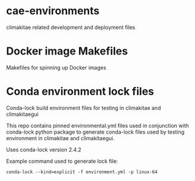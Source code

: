 # cae-environments

climakitae related development and deployment files

# Docker image Makefiles

Makefiles for spinning up Docker images

# Conda environment lock files

Conda-lock build environment files for testing in climakitae and climakitaegui

This repo contains pinned environmental.yml files used in conjunction with conda-lock python package to generate conda-lock files used by testing environment in climakitae and climakitaegui.

Uses conda-lock version 2.4.2

Example command used to generate lock file:

```
conda-lock --kind=explicit -f environment.yml -p linux-64
```
